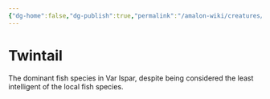 ```yaml
---
{"dg-home":false,"dg-publish":true,"permalink":"/amalon-wiki/creatures/twintail/","dgPassFrontmatter":true,"noteIcon":""}
---
```



# Twintail

The dominant fish species in Var Ispar, despite being considered the least intelligent of the local fish species.
